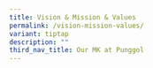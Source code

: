 ```yaml
---
title: Vision & Mission & Values
permalink: /vision-mission-values/
variant: tiptap
description: ""
third_nav_title: Our MK at Punggol
---
```

